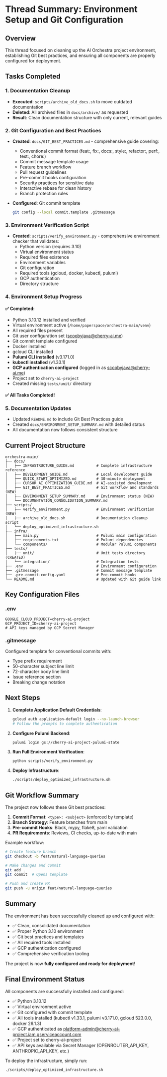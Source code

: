 # Thread Summary: Environment Setup and Git Configuration

## Overview
This thread focused on cleaning up the AI Orchestra project environment, establishing Git best practices, and ensuring all components are properly configured for deployment.

## Tasks Completed

### 1. Documentation Cleanup
- **Executed**: `scripts/archive_old_docs.sh` to move outdated documentation
- **Deleted**: All archived files in `docs/archive/` as requested
- **Result**: Clean documentation structure with only current, relevant guides

### 2. Git Configuration and Best Practices
- **Created**: `docs/GIT_BEST_PRACTICES.md` - comprehensive guide covering:
  - Conventional commit format (feat:, fix:, docs:, style:, refactor:, perf:, test:, chore:)
  - Commit message template usage
  - Feature branch workflow
  - Pull request guidelines
  - Pre-commit hooks configuration
  - Security practices for sensitive data
  - Interactive rebase for clean history
  - Branch protection rules

- **Configured**: Git commit template
  ```bash
  git config --local commit.template .gitmessage
  ```

### 3. Environment Verification Script
- **Created**: `scripts/verify_environment.py` - comprehensive environment checker that validates:
  - Python version (requires 3.10)
  - Virtual environment status
  - Required files existence
  - Environment variables
  - Git configuration
  - Required tools (gcloud, docker, kubectl, pulumi)
  - GCP authentication
  - Directory structure

### 4. Environment Setup Progress

#### ✅ Completed:
- Python 3.10.12 installed and verified
- Virtual environment active (`/home/paperspace/orchestra-main/venv`)
- All required files present
- Git user configuration set (scoobyjava@cherry-ai.me)
- Git commit template configured
- Docker installed
- gcloud CLI installed
- **Pulumi CLI installed** (v3.171.0)
- **kubectl installed** (v1.33.1)
- **GCP authentication configured** (logged in as scoobyjava@cherry-ai.me)
- Project set to `cherry-ai-project`
- Created missing `tests/unit/` directory

#### ✅ All Tasks Completed!

### 5. Documentation Updates
- Updated `README.md` to include Git Best Practices guide
- Created `docs/ENVIRONMENT_SETUP_SUMMARY.md` with detailed status
- All documentation now follows consistent structure

## Current Project Structure

```
orchestra-main/
├── docs/
│   ├── INFRASTRUCTURE_GUIDE.md          # Complete infrastructure reference
│   ├── DEVELOPMENT_GUIDE.md             # Local development guide
│   ├── QUICK_START_OPTIMIZED.md         # 30-minute deployment
│   ├── CURSOR_AI_OPTIMIZATION_GUIDE.md  # AI-assisted development
│   ├── GIT_BEST_PRACTICES.md            # Git workflow and standards (NEW)
│   ├── ENVIRONMENT_SETUP_SUMMARY.md     # Environment status (NEW)
│   └── DOCUMENTATION_CONSOLIDATION_SUMMARY.md
├── scripts/
│   ├── verify_environment.py            # Environment verification (NEW)
│   ├── archive_old_docs.sh              # Documentation cleanup script
│   └── deploy_optimized_infrastructure.sh
├── infra/
│   ├── main.py                          # Pulumi main configuration
│   ├── requirements.txt                 # Pulumi dependencies
│   └── components/                      # Modular Pulumi components
├── tests/
│   ├── unit/                            # Unit tests directory (CREATED)
│   └── integration/                     # Integration tests
├── .env                                 # Environment configuration
├── .gitmessage                          # Commit message template
├── .pre-commit-config.yaml              # Pre-commit hooks
└── README.md                            # Updated with Git guide link
```

## Key Configuration Files

### .env
```
GOOGLE_CLOUD_PROJECT=cherry-ai-project
GCP_PROJECT_ID=cherry-ai-project
# API keys managed by GCP Secret Manager
```

### .gitmessage
Configured template for conventional commits with:
- Type prefix requirement
- 50-character subject line limit
- 72-character body line limit
- Issue reference section
- Breaking change notation

## Next Steps

1. **Complete Application Default Credentials**:
   ```bash
   gcloud auth application-default login --no-launch-browser
   # Follow the prompts to complete authentication
   ```

2. **Configure Pulumi Backend**:
   ```bash
   pulumi login gs://cherry-ai-project-pulumi-state
   ```

3. **Run Full Environment Verification**:
   ```bash
   python scripts/verify_environment.py
   ```

4. **Deploy Infrastructure**:
   ```bash
   ./scripts/deploy_optimized_infrastructure.sh
   ```

## Git Workflow Summary

The project now follows these Git best practices:

1. **Commit Format**: `<type>: <subject>` (enforced by template)
2. **Branch Strategy**: Feature branches from main
3. **Pre-commit Hooks**: Black, mypy, flake8, yaml validation
4. **PR Requirements**: Reviews, CI checks, up-to-date with main

Example workflow:
```bash
# Create feature branch
git checkout -b feat/natural-language-queries

# Make changes and commit
git add .
git commit  # Opens template

# Push and create PR
git push -u origin feat/natural-language-queries
```

## Summary

The environment has been successfully cleaned up and configured with:
- ✅ Clean, consolidated documentation
- ✅ Proper Python 3.10 environment
- ✅ Git best practices and templates
- ✅ All required tools installed
- ✅ GCP authentication configured
- ✅ Comprehensive verification tooling

The project is now **fully configured and ready for deployment**!

## Final Environment Status

All components are successfully installed and configured:
- ✅ Python 3.10.12
- ✅ Virtual environment active
- ✅ Git configured with commit template
- ✅ All tools installed (kubectl v1.33.1, pulumi v3.171.0, gcloud 523.0.0, docker 26.1.3)
- ✅ GCP authenticated as platform-admin@cherry-ai-project.iam.gserviceaccount.com
- ✅ Project set to cherry-ai-project
- ✅ API keys available via Secret Manager (OPENROUTER_API_KEY, ANTHROPIC_API_KEY, etc.)

To deploy the infrastructure, simply run:
```bash
./scripts/deploy_optimized_infrastructure.sh
``` 